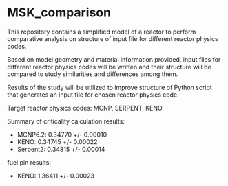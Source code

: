# MSK_comparison

This repository contains a simplified model of a reactor to perform comparative
analysis on structure of input file for different reactor physics codes.

Based on model geometry and material information provided, input files for
different reactor physics codes will be written and their structure will be
compared to study similarities and differences among them.

Results of the study will be utilized to improve structure of Python script
that generates an input file for chosen reactor physics code.

Target reactor physics codes: MCNP, SERPENT, KENO.

Summary of criticality calculation results:


- MCNP6.2:  0.34770 +/- 0.00010
- KENO:     0.34745  +/- 0.00022
- Serpent2: 0.34815 +/- 0.00014 

fuel pin results:
- KENO: 1.36411 +/- 0.00023




